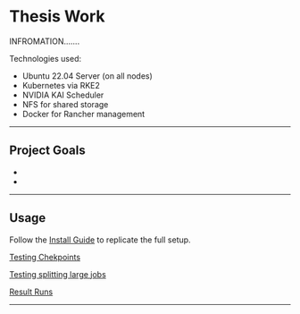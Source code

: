 # Thesis Work

INFROMATION.......

Technologies used:
- Ubuntu 22.04 Server (on all nodes)
- Kubernetes via RKE2
- NVIDIA KAI Scheduler
- NFS for shared storage
- Docker for Rancher management

---

## Project Goals
- 
-
---

## Usage
Follow the [Install Guide](Install%20guide/README.md) to replicate the full setup.


[Testing Chekpoints](Future%20tests/checkpoints/README.md)

[Testing splitting large jobs](Future%20tests/splitting%20large%20jobs/README.md)

[Result Runs](Jobs%20in%20result/README.md)



---

